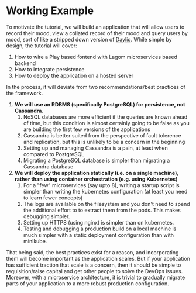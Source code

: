 Working Example
===

To motivate the tutorial, we will build an application that will allow users to record their mood, view a collated record of their mood and query users by mood, sort of like a stripped down version of [Daylio](https://daylio.webflow.io/). While simple by design, the tutorial will cover:

1. How to wire a Play based fontend with Lagom microservices based backend
1. How to integrate persistence
1. How to deploy the application on a hosted server

In the process, it will deviate from two recommendations/best practices of the framework.

1. **We will use an RDBMS (specifically PostgreSQL) for persistence, not Cassandra**.
    1. NoSQL databases are more efficient if the queries are known ahead of time, but this condition is almost certainly going to be false as you are building the first few versions of the applications
    1. Cassandra is better suited from the perspective of fault tolerence and replication, but this is unlikely to be a concern in the beginning
    1. Setting up and managing Cassandra is a pain, at least when compared to PostgreSQL
    1. Migrating a PostgreSQL database is simpler than migrating a Cassandra database
1. **We will deploy the application statically (i.e. on a single machine), rather than using container orchestration (e.g. using Kubernetes)**
    1. For a "few" microservices (say upto 8), writing a startup script is simpler than writing the kubernetes configuration (at least you need to learn fewer concepts)
    1. The logs are available on the filesystem and you don't need to spend the additional effort to to extract them from the pods. This makes debugging simpler.
	1. Setting up HTTPS (using nginx) is simpler than on kubernetes. 
	1. Testing and debugging a production build on a local machine is much simpler with a static deployment configuration than with minikube. 

That being said, the best practices exist for a reason, and incorporating them will become important as the application scales. But if your application has sufficient traction that scale is a concern, then it should be simple to requisition/raise capital and get other people to solve the DevOps issues. Moreover, with a microservice architecture, it is trivial to gradually migrate parts of your application to a more robust production configuration. 
